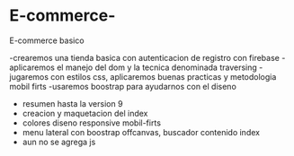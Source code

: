 # E-commerce-
E-commerce basico

-crearemos una tienda basica con autenticacion de registro con firebase
-aplicaremos el manejo del dom y la tecnica denominada traversing 
-jugaremos con estilos css, aplicaremos buenas practicas y metodologia mobil firts
-usaremos boostrap para ayudarnos con el diseno


- resumen hasta la version 9
- creacion y maquetacion del index 
- colores diseno responsive mobil-firts
- menu lateral con boostrap offcanvas, buscador contenido index
- aun no se agrega js





